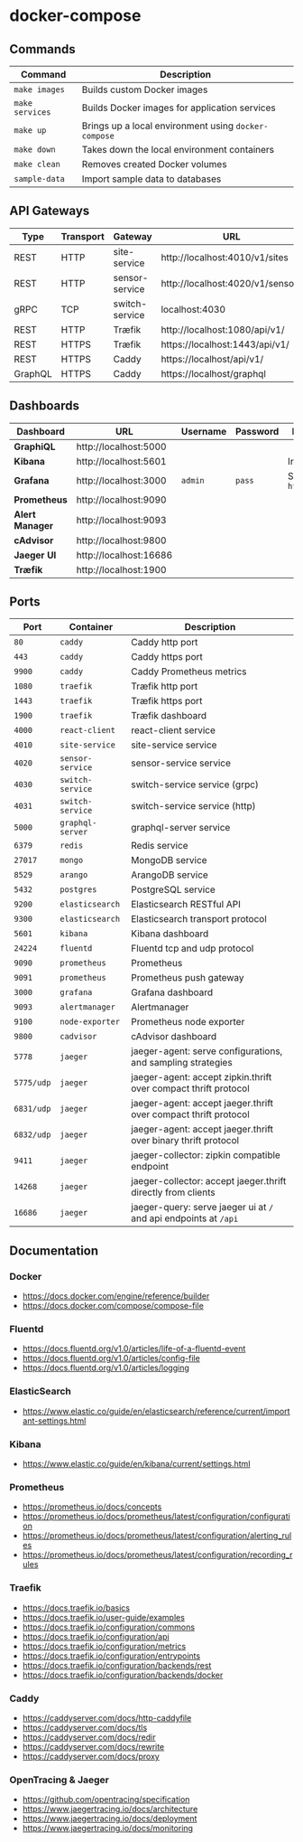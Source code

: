 # docker-compose

## Commands

| Command            | Description                                          |
|--------------------|------------------------------------------------------|
| `make images`      | Builds custom Docker images                          |
| `make services`    | Builds Docker images for application services        |
| `make up`          | Brings up a local environment using `docker-compose` |
| `make down`        | Takes down the local environment containers          |
| `make clean`       | Removes created Docker volumes                       |
| `sample-data`      | Import sample data to databases                      |

## API Gateways

| Type    | Transport | Gateway        | URL                              |
| --------|-----------|----------------|----------------------------------|
| REST    | HTTP      | site-service   | http://localhost:4010/v1/sites   |
| REST    | HTTP      | sensor-service | http://localhost:4020/v1/sensors |
| gRPC    | TCP       | switch-service | localhost:4030                   |
| REST    | HTTP      | Træfik         | http://localhost:1080/api/v1/    |
| REST    | HTTPS     | Træfik         | https://localhost:1443/api/v1/   |
| REST    | HTTPS     | Caddy          | https://localhost/api/v1/        |
| GraphQL | HTTPS     | Caddy          | https://localhost/graphql        |


## Dashboards

| Dashboard         | URL                    | Username | Password | Required Information             |
|-------------------|------------------------|----------|----------|----------------------------------|
| **GraphiQL**      | http://localhost:5000  |          |          |                                  |
| **Kibana**        | http://localhost:5601  |          |          | Index Pattern: `fluentd`         |
| **Grafana**       | http://localhost:3000  | `admin`  | `pass`   | Source: `http://prometheus:9090` |
| **Prometheus**    | http://localhost:9090  |          |          |                                  |
| **Alert Manager** | http://localhost:9093  |          |          |                                  |
| **cAdvisor**      | http://localhost:9800  |          |          |                                  |
| **Jaeger UI**     | http://localhost:16686 |          |          |                                  |
| **Træfik**        | http://localhost:1900  |          |          |                                  |

## Ports

| Port       | Container        | Description                                                      |
|------------|------------------|------------------------------------------------------------------|
| `80`       | `caddy`          | Caddy http port                                                  |
| `443`      | `caddy`          | Caddy https port                                                 |
| `9900`     | `caddy`          | Caddy Prometheus metrics                                         |
| `1080`     | `traefik`        | Træfik http port                                                 |
| `1443`     | `traefik`        | Træfik https port                                                |
| `1900`     | `traefik`        | Træfik dashboard                                                 |
| `4000`     | `react-client`   | react-client service                                             |
| `4010`     | `site-service`   | site-service service                                             |
| `4020`     | `sensor-service` | sensor-service service                                           |
| `4030`     | `switch-service` | switch-service service (grpc)                                    |
| `4031`     | `switch-service` | switch-service service (http)                                    |
| `5000`     | `graphql-server` | graphql-server service                                           |
| `6379`     | `redis`          | Redis service                                                    |
| `27017`    | `mongo`          | MongoDB service                                                  |
| `8529`     | `arango`         | ArangoDB service                                                 |
| `5432`     | `postgres`       | PostgreSQL service                                               |
| `9200`     | `elasticsearch`  | Elasticsearch RESTful API                                        |
| `9300`     | `elasticsearch`  | Elasticsearch transport protocol                                 |
| `5601`     | `kibana`         | Kibana dashboard                                                 |
| `24224`    | `fluentd`        | Fluentd tcp and udp protocol                                     |
| `9090`     | `prometheus`     | Prometheus                                                       |
| `9091`     | `prometheus`     | Prometheus push gateway                                          |
| `3000`     | `grafana`        | Grafana dashboard                                                |
| `9093`     | `alertmanager`   | Alertmanager                                                     |
| `9100`     | `node-exporter`  | Prometheus node exporter                                         |
| `9800`     | `cadvisor`       | cAdvisor dashboard                                               |
| `5778`     | `jaeger`         | jaeger-agent: serve configurations, and sampling strategies      |
| `5775/udp` | `jaeger`         | jaeger-agent: accept zipkin.thrift over compact thrift protocol  |
| `6831/udp` | `jaeger`         | jaeger-agent: accept jaeger.thrift over compact thrift protocol  |
| `6832/udp` | `jaeger`         | jaeger-agent: accept jaeger.thrift over binary thrift protocol   |
| `9411`     | `jaeger`         | jaeger-collector: zipkin compatible endpoint                     |
| `14268`    | `jaeger`         | jaeger-collector: accept jaeger.thrift directly from clients     |
| `16686`    | `jaeger`         | jaeger-query: serve jaeger ui at `/` and api endpoints at `/api` |

## Documentation

### Docker

  - https://docs.docker.com/engine/reference/builder
  - https://docs.docker.com/compose/compose-file

### Fluentd

  - https://docs.fluentd.org/v1.0/articles/life-of-a-fluentd-event
  - https://docs.fluentd.org/v1.0/articles/config-file
  - https://docs.fluentd.org/v1.0/articles/logging

### ElasticSearch

  - https://www.elastic.co/guide/en/elasticsearch/reference/current/important-settings.html

### Kibana

  - https://www.elastic.co/guide/en/kibana/current/settings.html

### Prometheus

  - https://prometheus.io/docs/concepts
  - https://prometheus.io/docs/prometheus/latest/configuration/configuration
  - https://prometheus.io/docs/prometheus/latest/configuration/alerting_rules
  - https://prometheus.io/docs/prometheus/latest/configuration/recording_rules

### Traefik

  - https://docs.traefik.io/basics
  - https://docs.traefik.io/user-guide/examples
  - https://docs.traefik.io/configuration/commons
  - https://docs.traefik.io/configuration/api
  - https://docs.traefik.io/configuration/metrics
  - https://docs.traefik.io/configuration/entrypoints
  - https://docs.traefik.io/configuration/backends/rest
  - https://docs.traefik.io/configuration/backends/docker

### Caddy

  - https://caddyserver.com/docs/http-caddyfile
  - https://caddyserver.com/docs/tls
  - https://caddyserver.com/docs/redir
  - https://caddyserver.com/docs/rewrite
  - https://caddyserver.com/docs/proxy
  
### OpenTracing & Jaeger

  - https://github.com/opentracing/specification
  - https://www.jaegertracing.io/docs/architecture
  - https://www.jaegertracing.io/docs/deployment
  - https://www.jaegertracing.io/docs/monitoring
